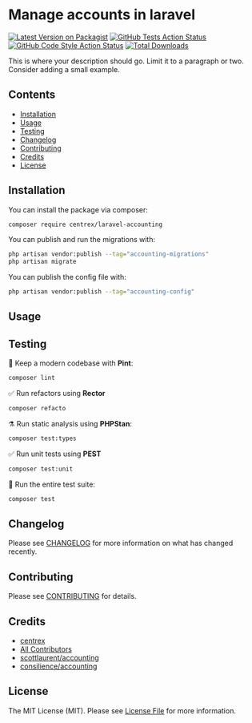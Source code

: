 # Manage accounts in laravel

[![Latest Version on Packagist](https://img.shields.io/packagist/v/centrex/laravel-accounting.svg?style=flat-square)](https://packagist.org/packages/centrex/laravel-accounting)
[![GitHub Tests Action Status](https://img.shields.io/github/actions/workflow/status/centrex/laravel-accounting/run-tests.yml?branch=main&label=tests&style=flat-square)](https://github.com/centrex/laravel-accounting/actions?query=workflow%3Arun-tests+branch%3Amain)
[![GitHub Code Style Action Status](https://img.shields.io/github/actions/workflow/status/centrex/laravel-accounting/fix-php-code-style-issues.yml?branch=main&label=code%20style&style=flat-square)](https://github.com/centrex/laravel-accounting/actions?query=workflow%3A"Fix+PHP+code+style+issues"+branch%3Amain)
[![Total Downloads](https://img.shields.io/packagist/dt/centrex/laravel-accounting?style=flat-square)](https://packagist.org/packages/centrex/laravel-accounting)

This is where your description should go. Limit it to a paragraph or two. Consider adding a small example.

## Contents

  - [Installation](#installation)
  - [Usage](#usage)
  - [Testing](#testing)
  - [Changelog](#changelog)
  - [Contributing](#contributing)
  - [Credits](#credits)
  - [License](#license)

## Installation

You can install the package via composer:

```bash
composer require centrex/laravel-accounting
```

You can publish and run the migrations with:

```bash
php artisan vendor:publish --tag="accounting-migrations"
php artisan migrate
```

You can publish the config file with:

```bash
php artisan vendor:publish --tag="accounting-config"
```

## Usage



## Testing

🧹 Keep a modern codebase with **Pint**:
```bash
composer lint
```

✅ Run refactors using **Rector**
```bash
composer refacto
```

⚗️ Run static analysis using **PHPStan**:
```bash
composer test:types
```

✅ Run unit tests using **PEST**
```bash
composer test:unit
```

🚀 Run the entire test suite:
```bash
composer test
```

## Changelog

Please see [CHANGELOG](CHANGELOG.md) for more information on what has changed recently.

## Contributing

Please see [CONTRIBUTING](CONTRIBUTING.md) for details.

## Credits

- [centrex](https://github.com/centrex)
- [All Contributors](../../contributors)
- [scottlaurent/accounting](https://github.com/scottlaurent/accounting)
- [consilience/accounting](https://github.com/consilience/accounting)

## License

The MIT License (MIT). Please see [License File](LICENSE) for more information.
